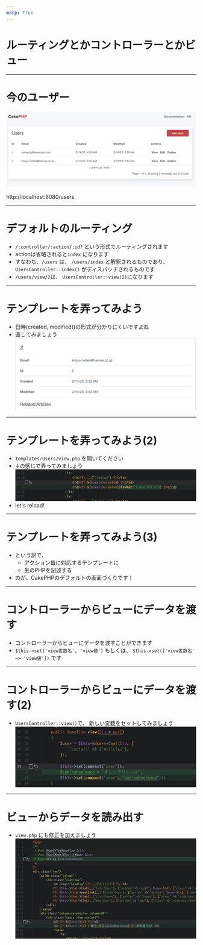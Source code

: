 ```yaml
---
marp: true
---
```


# ルーティングとかコントローラーとかビュー


---
# 今のユーザー
![](images/2023-02-14-15-56-42.png)

http://localhost:8080/users

---
# デフォルトのルーティング

* `/:controller/:action/:id?` という形式でルーティングされます
* actionは省略されると`index` になります
* すなわち、`/users` は、 `/users/index` と解釈されるものであり、`UsersController::index()` がディスパッチされるものです
* `/users/view/2`は、 `UsersController::view(2)`になります


---
# テンプレートを弄ってみよう
* 日時(created, modified))の形式が分かりにくいですよね
* 直してみましょう
![](images/2023-02-14-16-01-45.png)

---
# テンプレートを弄ってみよう(2)
* `templates/Users/view.php` を開いてください
* ↓の感じで弄ってみましょう<br> ![](images/2023-02-14-16-03-51.png)
* let's reload!

---
# テンプレートを弄ってみよう(3)
* という訳で、
    * アクション毎に対応するテンプレートに
    * 生のPHPを記述する
* のが、CakePHPのデフォルトの画面づくりです！

---
# コントローラーからビューにデータを渡す
* コントローラーからビューにデータを渡すことができます
* `$this->set('view変数名', 'view値')` もしくは、 `$this->set(['view変数名' => 'view値'])` です

---
# コントローラーからビューにデータを渡す(2)
* `UsersController::view()`で、 新しい変数をセットしてみましょう
![](images/2023-02-14-16-12-11.png)

---
# ビューからデータを読み出す
* `view.php` にも修正を加えましょう
![](images/2023-02-14-16-12-58.png)